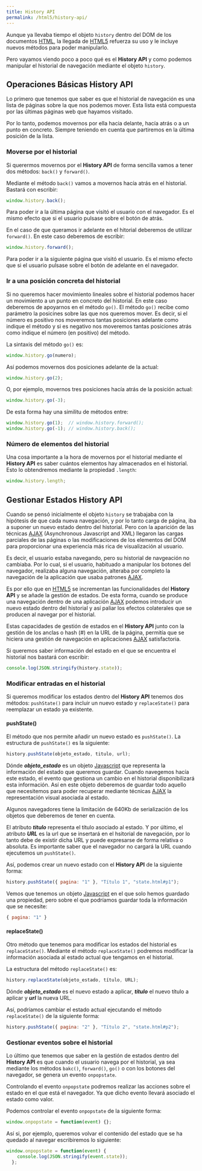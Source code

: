```yaml
---
title: History API
permalink: /html5/history-api/
---
```


Aunque ya llevaba tiempo el objeto `history` dentro del DOM de los documentos [HTML][HTML], la llegada de [HTML5][HTML5] refuerza su uso y le incluye nuevos métodos para poder manipularlo.

Pero vayamos viendo poco a poco qué es el **History API** y como podemos manipular el historial de navegación mediante el objeto `history`.

## Operaciones Básicas History API

Lo primero que tenemos que saber es que el historial de navegación es una lista de páginas sobre la que nos podemos mover. Esta lista está compuesta por las últimas páginas web que hayamos visitado.

Por lo tanto, podemos movernos por ella hacia delante, hacía atrás o a un punto en concreto. Siempre teniendo en cuenta que partiremos en la última posición de la lista.

### Moverse por el historial
Si querermos movernos por el **History API** de forma sencilla vamos a tener dos métodos: `back()` y `forward()`.

Mediante el método `back()` vamos a movernos hacía atrás en el historial. Bastará con escribir:

~~~javascript
window.history.back();
~~~

Para poder ir a la última página que visitó el usuario con el navegador. Es el mismo efecto que si el usuario pulsase sobre el botón de atrás.

En el caso de que queramos ir adelante en el hitorial deberemos de utilizar `forward()`. En este caso deberemos de escribir:

~~~javascript
window.history.forward();
~~~

Para poder ir a la siguiente página que visitó el usuario. Es el mismo efecto que si el usuario pulsase sobre el botón de adelante en el navegador.

### Ir a una posición concreta del historial
Si no queremos hacer movimiento lineales sobre el historial podemos hacer un movimiento a un punto en concreto del historial. En este caso deberemos de apoyarnos en el método `go()`. El método `go()` recibe como parámetro la posicines sobre las que nos queremos mover. Es decir, si el número es positivo nos moveremos tantas posiciones adelante como indique el método y si es negativo nos moveremos tantas posiciones atrás como indique el número (en positivo) del método.

La sintaxis del método `go()` es:

~~~javascript
window.history.go(numero);
~~~

Así podemos movernos dos posiciones adelante de la actual:

~~~javascript
window.history.go(2);
~~~

O, por ejemplo, movernos tres posiciones hacía atrás de la posición actual:

~~~javascript
window.history.go(-3);
~~~

De esta forma hay una similitu de métodos entre:

~~~javascript
window.history.go(1);  // window.history.forward();
window.history.go(-1); // window.history.back();
~~~

### Número de elementos del historial
Una cosa importante a la hora de movernos por el historial mediante el **History API** es saber cuántos elementos hay almacenados en el historial. Esto lo obtendremos mediante la propiedad  `.length`:

~~~javascript
window.history.length;
~~~

## Gestionar Estados History API
Cuando se pensó inicialmente el objeto `history` se trabajaba con la hipótesis de que cada nueva navegación, y por lo tanto carga de página, iba a suponer un nuevo estado dentro del historial. Pero con la aparición de las técnicas [AJAX][AJAX] (Asynchronous Javascript and XML) llegaron las cargas parciales de las páginas o las modificaciones de los elementos del DOM para proporcionar una experiencia más rica de visualización al usuario.

Es decir, el usuario estaba navegando, pero su historial de navgeación no cambiaba. Por lo cual, si el usuario, habituado a manipular los botones del navegador, realizaba alguna navegación, alteraba por completo la navegación de la aplicación que usaba patrones [AJAX][AJAX].

Es por ello que en [HTML5][HTML5] se incrementan las funcionalidades del **History API** y se añade la gestión de estados. De esta forma, cuando se produce una navegación dentro de una aplicación [AJAX][AJAX] podemos introducir un nuevo estado dentro del historial y así paliar los efectos colaterales que se producen al navegar por el historial.

Estas capacidades de gestión de estados en el **History API** junto con la gestión de los anclas o hash (#) en la URL de la página, permitía que se hiciera una gestión de navegación en aplicaciones [AJAX][AJAX] satisfactoria.

Si queremos saber información del estado en el que se encuentra el historial nos bastará con escribir:

~~~javascript
console.log(JSON.stringify(history.state));
~~~

### Modificar entradas en el historial
Si queremos modificar los estados dentro del **History API** tenemos dos métodos: `pushState()` para incluir un nuevo estado y `replaceState()` para reemplazar un estado ya existente.

#### pushState()
El método que nos permite añadir un nuevo estado es `pushState()`. La estructura de `pushState()` es la siguiente:

~~~javascript
history.pushState(objeto_estado, titulo, url);
~~~

Dónde ***objeto_estado*** es un objeto [Javascript][Javascript] que representa la información del estado que queremos guardar. Cuando navegemos hacía este estado, el evento que gestiona un cambio en el historial disponibilizará esta información. Así en este objeto deberemos de guardar todo aquello que necesitemos para poder recuperar mediante técnicas [AJAX][AJAX] la representación visual asociada al estado.

Algunos navegadores tiene la limitación de 640Kb de serialización de los objetos que deberemos de tener en cuenta.

El atributo ***titulo*** representa el título asociado al estado. Y por último, el atributo ***URL*** es la url que se insertará en el hsitorial de navegación, por lo tanto debe de existir dicha URL y puede expresarse de forma relativa o absoluta. Es importante saber que el navegador no cargará la URL cuando ejecutemos un `pushState()`.

Así, podemos crear un nuevo estado con el **History API** de la siguiente forma:

~~~javascript
history.pushState({ pagina: "1" }, "Título 1", "state.html#p1");
~~~

Vemos que tenemos un objeto [Javascript][Javascript] en el que solo hemos guardado una propiedad, pero sobre el que podríamos guardar toda la información que se necesite:

~~~javascript
{ pagina: "1" }
~~~

#### replaceState()
Otro método que tenemos para modificar los estados del historial es `replaceState()`. Mediante el método `replaceState()` podremos modificar la información asociada al estado actual que tengamos en el historial.

La estructura del método `replaceState()` es:

~~~javascript
history.replaceState(objeto_estado, título, URL);
~~~

Dónde ***objeto_estado*** es el nuevo estado a aplicar, ***título*** el nuevo título a aplicar y ***url*** la nueva URL.

Así, podríamos cambiar el estado actual ejecutando el método `replaceState()` de la siguiente forma:

~~~javascript
history.pushState({ pagina: "2" }, "Título 2", "state.html#p2");
~~~

### Gestionar eventos sobre el historial
Lo último que tenemos que saber en la gestión de estados dentro del **History API** es que cuando el usuario navega por el historial, ya sea mediante los métodos `bakc()`, `forward()`, `go()` o con los botones del navegador, se genera un evento `onpopstate`.

Controlando el evento `onpopstate` podremos realizar las acciones sobre el estado en el que está el navegador. Ya que dicho evento llevará asociado el estado como valor.

Podemos controlar el evento `onpopstate` de la siguiente forma:

~~~javascript
window.onpopstate = function(event) {};
~~~

Así si, por ejemplo, queremos volvar el contenido del estado que se ha quedado al navegar escribiremos lo siguiente:

~~~javascript
window.onpopstate = function(event) {
    console.log(JSON.stringify(event.state));
  };
~~~


[HTML]: http://www.manualweb.net/html/
[HTML5]: http://www.manualweb.net/html5/
[AJAX]: http://www.manualweb.net/ajax/
[Javascript]: http://www.manualweb.net/javascript/
